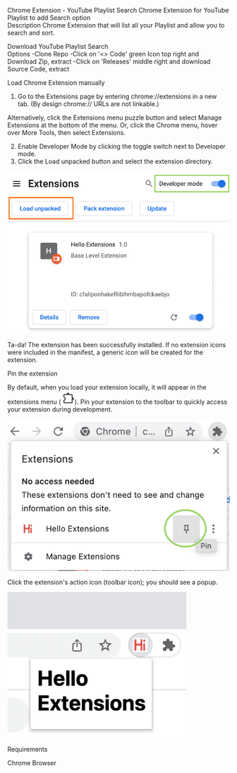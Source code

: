 Chrome Extension - YouTube Playlist Search
Chrome Extension for YouTube Playlist to add Search option  
Description
Chrome Extension that will list all your Playlist and allow you to search and sort.

Download YouTube Playlist Search  
 Options
-Clone Repo
-Click on '<> Code' green Icon top right and Download Zip, extract
-Click on 'Releases' middle right and download Source Code, extract

Load Chrome Extension manually

1.  Go to the Extensions page by entering chrome://extensions in a new tab. (By design chrome:// URLs are not linkable.)

Alternatively, click the Extensions menu puzzle button and select Manage Extensions at the bottom of the menu.
Or, click the Chrome menu, hover over More Tools, then select Extensions.

2.  Enable Developer Mode by clicking the toggle switch next to Developer mode.
3.  Click the Load unpacked button and select the extension directory.

![Load Extension Example](readme-assets/extensions-instructions-1.png)

Ta-da! The extension has been successfully installed. If no extension icons were included in the manifest, a generic icon will be created for the extension.

Pin the extension

By default, when you load your extension locally, it will appear in the extensions menu (![Extensions Icon](readme-assets/extensions-instructions-2.png)).
Pin your extension to the toolbar to quickly access your extension during development.

![Pin Extension Example](readme-assets/extensions-instructions-3.png)

Click the extension's action icon (toolbar icon); you should see a popup.

![Extension View Example](readme-assets/extensions-instructions-4.png)

Requirements

Chrome Browser
